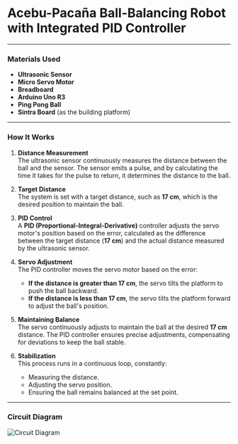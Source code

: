 # **Acebu-Pacaña Ball-Balancing Robot with Integrated PID Controller**

---

### **Materials Used**
- **Ultrasonic Sensor**
- **Micro Servo Motor**
- **Breadboard**
- **Arduino Uno R3**
- **Ping Pong Ball**
- **Sintra Board** (as the building platform)

---

### **How It Works**

1. **Distance Measurement**  
   The ultrasonic sensor continuously measures the distance between the ball and the sensor. The sensor emits a pulse, and by calculating the time it takes for the pulse to return, it determines the distance to the ball.

2. **Target Distance**  
   The system is set with a target distance, such as **17 cm**, which is the desired position to maintain the ball.

3. **PID Control**  
   A **PID (Proportional-Integral-Derivative)** controller adjusts the servo motor's position based on the error, calculated as the difference between the target distance (**17 cm**) and the actual distance measured by the ultrasonic sensor.

4. **Servo Adjustment**  
   The PID controller moves the servo motor based on the error:  
   - **If the distance is greater than 17 cm**, the servo tilts the platform to push the ball backward.  
   - **If the distance is less than 17 cm**, the servo tilts the platform forward to adjust the ball's position.

5. **Maintaining Balance**  
   The servo continuously adjusts to maintain the ball at the desired **17 cm** distance. The PID controller ensures precise adjustments, compensating for deviations to keep the ball stable.

6. **Stabilization**  
   This process runs in a continuous loop, constantly:  
   - Measuring the distance.  
   - Adjusting the servo position.  
   - Ensuring the ball remains balanced at the set point.

---

### **Circuit Diagram**
![Circuit Diagram](https://github.com/user-attachments/assets/059a2ed4-4d6d-4df2-9a4b-67c9986eaf9d)
